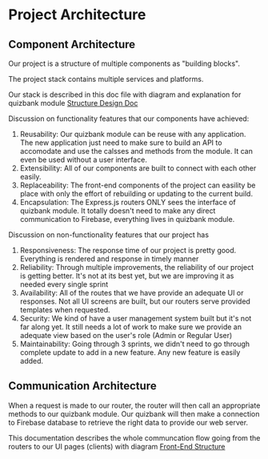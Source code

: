 # Project Architecture

## Component Architecture
Our project is a structure of multiple components as "building blocks". 

The project stack contains multiple services and platforms. 

Our stack is described in this doc file with diagram and explanation for quizbank module [Structure Design Doc](/doc/structuredesign.md)

Discussion on functionality features that our components have achieved:
1. Reusability: Our quizbank module can be reuse with any application. The new application just need to make sure to build an API to accomodate and use the calsses and methods from the module. It can even be used without a user interface. 
2. Extensibility: All of our components are built to connect with each other easily. 
3. Replaceability: The front-end components of the project can easility be place with only the effort of rebuilding or updating to the current build. 
4. Encapsulation: The Express.js routers ONLY sees the interface of quizbank module. It totally doesn't need to make any direct communication to Firebase, everything lives in quizbank module. 

Discussion on non-functionality features that our project has 
1. Responsiveness: The response time of our project is pretty good. Everything is rendered and response in timely manner
2. Reliability: Through multiple improvements, the reliability of our project is getting better. It's not at its best yet, but we are improving it as needed every single sprint 
3. Availability: All of the routes that we have provide an adequate UI or responses. Not all UI screens are built, but our routers serve provided templates when requested. 
4. Security: We kind of have a user management system built but it's not far along yet. It still needs a lot of work to make sure we provide an adequate view based on the user's role (Admin or Regular User)
5. Maintainability: Going through 3 sprints, we didn't need to go through complete update to add in a new feature. Any new feature is easily added. 

## Communication Architecture
When a request is made to our router, the router will then call an appropriate methods to our quizbank module. Our quizbank will then make a connection to Firebase database to retrieve the right data to provide our web server. 

This documentation describes the whole communcation flow going from the routers to our UI pages (clients) with diagram [Front-End Structure](/doc/frontendstructuredesign.md)
